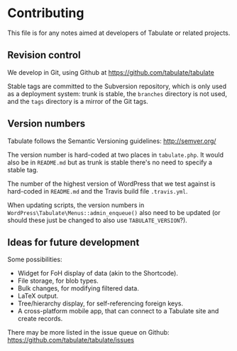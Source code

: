 # Contributing

This file is for any notes aimed at developers of Tabulate or related projects.

## Revision control

We develop in Git, using Github at https://github.com/tabulate/tabulate

Stable tags are committed to the Subversion repository, which is only used as a
deployment system: trunk is stable, the `branches` directory is not used, and
the `tags` directory is a mirror of the Git tags.

## Version numbers

Tabulate follows the Semantic Versioning guidelines: http://semver.org/

The version number is hard-coded at two places in `tabulate.php`. It would also
be in `README.md` but as trunk is stable there's no need to specify a stable
tag.

The number of the highest version of WordPress that we test against is
hard-coded in `README.md` and the Travis build file `.travis.yml`.

When updating scripts, the version numbers in `WordPress\Tabulate\Menus::admin_enqueue()`
also need to be updated (or should these just be changed to also use `TABULATE_VERSION`?).

## Ideas for future development

Some possibilities:

* Widget for FoH display of data (akin to the Shortcode).
* File storage, for blob types.
* Bulk changes, for modifying filtered data.
* LaTeX output.
* Tree/hierarchy display, for self-referencing foreign keys.
* A cross-platform mobile app, that can connect to a Tabulate site and create
  records.

There may be more listed in the issue queue on Github:
https://github.com/tabulate/tabulate/issues

